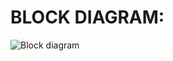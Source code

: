 # BLOCK DIAGRAM:
   ![Block diagram](https://user-images.githubusercontent.com/98825305/155834825-b74a12d9-12d6-4777-b7f6-508f3400fcdb.jpg)
